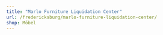 ```yaml
---
title: "Marlo Furniture Liquidation Center"
url: /fredericksburg/marlo-furniture-liquidation-center/
shop: Möbel
---
```

